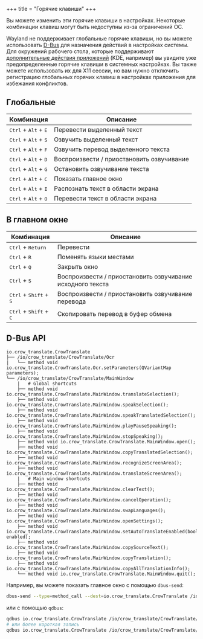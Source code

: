 +++
title = "Горячие клавиши"
+++

Вы можете изменить эти горячие клавиши в настройках. Некоторые комбинации клавиш могут быть недоступны из-за ограничений ОС.

Wayland не поддерживает глобальные горячие клавиши, но вы можете использовать [D-Bus](#d-bus-api) для назначения действий в настройках системы. Для окружений рабочего стола, которые поддерживают [дополнительные действия приложений](https://specifications.freedesktop.org/desktop-entry-spec/desktop-entry-spec-latest.html#extra-actions) (KDE, например) вы увидите уже предопределенные горячие клавиши в системных настройках. Вы также можете использовать их для X11 сессии, но вам нужно отключить регистрацию глобальных горячих клавиш в настройках приложения для избежания конфликтов.

## Глобальные

| Комбинация                                      | Описание                                  |
| ----------------------------------------------- | ----------------------------------------- |
| <kbd>Ctrl</kbd> + <kbd>Alt</kbd> + <kbd>E</kbd> | Перевести выделенный текст                |
| <kbd>Ctrl</kbd> + <kbd>Alt</kbd> + <kbd>S</kbd> | Озвучить выделенный текст                 |
| <kbd>Ctrl</kbd> + <kbd>Alt</kbd> + <kbd>F</kbd> | Озвучить перевод выделенного текста       |
| <kbd>Ctrl</kbd> + <kbd>Alt</kbd> + <kbd>D</kbd> | Воспроизвести / приостановить озвучивание |
| <kbd>Ctrl</kbd> + <kbd>Alt</kbd> + <kbd>G</kbd> | Остановить озвучивание текста             |
| <kbd>Ctrl</kbd> + <kbd>Alt</kbd> + <kbd>C</kbd> | Показать главное окно                     |
| <kbd>Ctrl</kbd> + <kbd>Alt</kbd> + <kbd>I</kbd> | Распознать текст в области экрана         |
| <kbd>Ctrl</kbd> + <kbd>Alt</kbd> + <kbd>O</kbd> | Перевести текст в области экрана          |

## В главном окне

| Комбинация                                        | Описание                                                   |
| ------------------------------------------------- | ---------------------------------------------------------- |
| <kbd>Ctrl</kbd> + <kbd>Return</kbd>               | Перевести                                                  |
| <kbd>Ctrl</kbd> + <kbd>R</kbd>                    | Поменять языки местами                                     |
| <kbd>Ctrl</kbd> + <kbd>Q</kbd>                    | Закрыть окно                                               |
| <kbd>Ctrl</kbd> + <kbd>S</kbd>                    | Воспроизвести / приостановить озвучивание исходного текста |
| <kbd>Ctrl</kbd> + <kbd>Shift</kbd> + <kbd>S</kbd> | Воспроизвести / приостановить озвучивание перевода         |
| <kbd>Ctrl</kbd> + <kbd>Shift</kbd> + <kbd>C</kbd> | Скопировать перевод в буфер обмена                         |

## D-Bus API

    io.crow_translate.CrowTranslate
    ├── /io/crow_translate/CrowTranslate/Ocr
    |   └── method void io.crow_translate.CrowTranslate.Ocr.setParameters(QVariantMap parameters);
    └── /io/crow_translate/CrowTranslate/MainWindow
        |   # Global shortcuts
        ├── method void io.crow_translate.CrowTranslate.MainWindow.translateSelection();
        ├── method void io.crow_translate.CrowTranslate.MainWindow.speakSelection();
        ├── method void io.crow_translate.CrowTranslate.MainWindow.speakTranslatedSelection();
        ├── method void io.crow_translate.CrowTranslate.MainWindow.playPauseSpeaking();
        ├── method void io.crow_translate.CrowTranslate.MainWindow.stopSpeaking();
        ├── method void io.crow_translate.CrowTranslate.MainWindow.open();
        ├── method void io.crow_translate.CrowTranslate.MainWindow.copyTranslatedSelection();
        ├── method void io.crow_translate.CrowTranslate.MainWindow.recognizeScreenArea();
        ├── method void io.crow_translate.CrowTranslate.MainWindow.translateScreenArea();
        |   # Main window shortcuts
        ├── method void io.crow_translate.CrowTranslate.MainWindow.clearText();
        ├── method void io.crow_translate.CrowTranslate.MainWindow.cancelOperation();
        ├── method void io.crow_translate.CrowTranslate.MainWindow.swapLanguages();
        ├── method void io.crow_translate.CrowTranslate.MainWindow.openSettings();
        ├── method void io.crow_translate.CrowTranslate.MainWindow.setAutoTranslateEnabled(bool enabled);
        ├── method void io.crow_translate.CrowTranslate.MainWindow.copySourceText();
        ├── method void io.crow_translate.CrowTranslate.MainWindow.copyTranslation();
        ├── method void io.crow_translate.CrowTranslate.MainWindow.copyAllTranslationInfo();
        └── method void io.crow_translate.CrowTranslate.MainWindow.quit();

Например, вы можете показать главное окно с помощью `dbus-send`:

```bash
dbus-send --type=method_call --dest=io.crow_translate.CrowTranslate /io/crow_translate/CrowTranslate/MainWindow io.crow_translate.CrowTranslate.MainWindow.open
```

или с помощью `qdbus`:

```bash
qdbus io.crow_translate.CrowTranslate /io/crow_translate/CrowTranslate/MainWindow io.crow_translate.CrowTranslate.MainWindow.open
# или более короткая запись
qdbus io.crow_translate.CrowTranslate /io/crow_translate/CrowTranslate/MainWindow open
```
